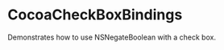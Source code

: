 CocoaCheckBoxBindings
=====================
Demonstrates how to use NSNegateBoolean with a check box.
